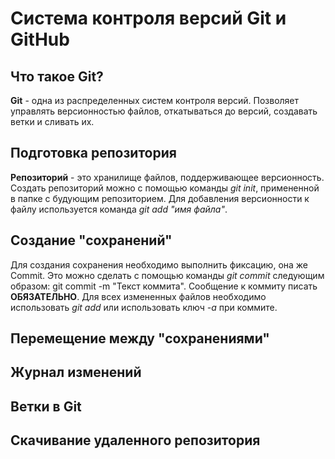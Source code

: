 # Система контроля версий Git и GitHub

## Что такое Git?

__Git__ - одна из распределенных систем контроля версий. Позволяет управлять версионностью файлов, откатываться до версий, создавать ветки и сливать их.

## Подготовка репозитория

**Репозиторий** - это хранилище файлов, поддерживающее версионность. Создать репозиторий можно с помощью команды *git init*, примененной в папке с будующим репозиторием.
Для добавления версионности к файлу используется команда *git add "имя файла"*.

## Создание "сохранений"

Для создания сохранения необходимо выполнить фиксацию, она же Commit. Это можно сделать с помощью команды *git commit* следующим образом: git commit -m "Текст коммита". Сообщение к коммиту писать **ОБЯЗАТЕЛЬНО**.
Для всех измененных файлов необходимо использовать *git add* или использовать ключ *-a* при коммите.

## Перемещение между "сохранениями"

## Журнал изменений

## Ветки в Git

## Скачивание удаленного репозитория